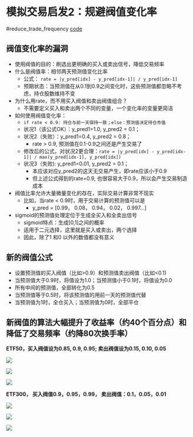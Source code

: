 # 模拟交易启发2：规避阀值变化率
#reduce_trade_frequency
[code](https://github.com/EmbraceLife/LIE/blob/master/my_utils/viz_03_stock_03_ETF_simple_cut_frequency.py)

## 阀值变化率的漏洞
- 使用阀值的目的：刷选出更明确的买入或卖出信号，降低交易频率
- 什么是阀值率：相邻两天预测值变化比率
  - 公式： `rate = |y_pred[idx] - y_pred[idx-1]| / y_pred[idx-1]`
  - 预期状态：当预测值在从0.1到0.9之间变化时，这些预测值都忽略不考虑，持仓股数维持不变
- 为什么用rate，而不用买入阀值和卖出阀值组合？
  - 不需要定义买入和卖出两个不同的变量，一个变化率的变量更简洁
- 如何使用阀值变化率：
  - `if rate < 0.9: 持仓与前一天保持一致；else：预测值决定持仓市值`
  - 状况1（该公式OK）：y_pred1=1.0,  y_pred2 = 0.1；
  - 状况2（失败）：y_pred1=0.4,  y_pred2 = 0.8；
    - rate > 0.9, 预测值在0.1-0.9之间还是产生交易了
  - 修改后的公式，对状况2更合理：`rate = |y_pred[idx] - y_pred[idx-1]| / max(y_pred[idx-1], y_pred[idx])`
  - 状况3（失败): y_pred1=0.01,  y_pred2 = 0.1；
    - 本应该对应y_pred2的这天无交易产生，即rate应该小于0.9
    - 但上述公式得到的rate=0.9, 也很容易大于0.9，所以会产生交易制造成本
- 阀值比率允许大量微量变化的存在，实际交易计算非常不现实
  - 比如，当rate < 0.9时，用于交易计算的预测值可以是
    - y_pred = [0.99， 0.08， 0.94， 0.02， 0.997…]
- sigmoid的预测值处理定位于生成全买入和全卖出信号
  - sigmoid特点：生成[0,1]之间的概率
  - 适用于二元选择，这里就是买入或卖出，两个选择
  - 因此，除了1 和0 以外的数值都没有意义
## 新的阀值公式
- 设置预测值的买入阀值（比如>0.9）和预测值卖出阀值（比如<0.1)
- 当预测值大于0.9时，将值设为1.0；当预测值小于0.1时，将值设为0.0
- 所有中间的预测值，全部转化为0.5
- 当预测值等于0.5时，将该预测值的用前一天的预测值代替
- 当预测值为1时，全仓买入；当预测值为0时，全部平仓


## 新阀值的算法大幅提升了收益率（约40个百分点）和降低了交易频率（约降80次换手率）

**ETF50，买入阀值设为0.85, 0.9, 0.95; 卖出阀值设为0.15, 0.10, 0.05**

![](https://d2mxuefqeaa7sj.cloudfront.net/s_28217CE13FCEA11A60888FF8960A344C0424645956FE2C61D1D81254468CE643_1501241489244_ETF50_85_15.png)

![](https://d2mxuefqeaa7sj.cloudfront.net/s_28217CE13FCEA11A60888FF8960A344C0424645956FE2C61D1D81254468CE643_1501241489254_ETF50_90_10.png)

![](https://d2mxuefqeaa7sj.cloudfront.net/s_28217CE13FCEA11A60888FF8960A344C0424645956FE2C61D1D81254468CE643_1501241489259_ETF50_95_05.png)


**ETF300， 买入阀值0.9，0.95，0.99， 卖出阀值：0.1，0.05，0.01**

![](https://d2mxuefqeaa7sj.cloudfront.net/s_28217CE13FCEA11A60888FF8960A344C0424645956FE2C61D1D81254468CE643_1501242008809_ETF300_90_10.png)

![](https://d2mxuefqeaa7sj.cloudfront.net/s_28217CE13FCEA11A60888FF8960A344C0424645956FE2C61D1D81254468CE643_1501242008815_ETF300_95_05.png)

![](https://d2mxuefqeaa7sj.cloudfront.net/s_28217CE13FCEA11A60888FF8960A344C0424645956FE2C61D1D81254468CE643_1501242008821_ETF300_99_01.png)
